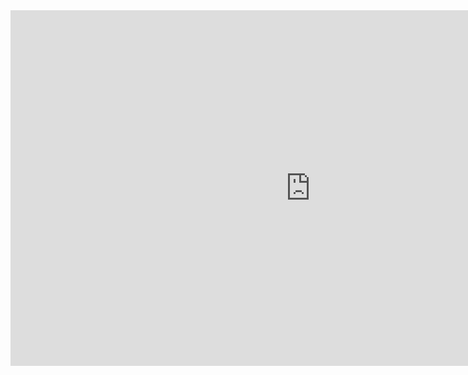 <iframe src="https://docs.google.com/presentation/d/10vV4Bbd17_VfEufDHLdsKjxlRFSLj-y5ebtsKcRLD54/embed?start=false&loop=false&delayms=3000" frameborder="0" width="960" height="569" allowfullscreen="true" mozallowfullscreen="true" webkitallowfullscreen="true"></iframe>